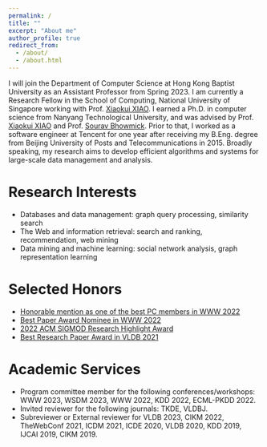 ```yaml
---
permalink: /
title: ""
excerpt: "About me"
author_profile: true
redirect_from: 
  - /about/
  - /about.html
---
```


I will join the Department of Computer Science at Hong Kong Baptist University as an Assistant Professor from Spring 2023. I am currently a Research Fellow in the School of Computing, National University of Singapore working with Prof. [Xiaokui XIAO](https://www.comp.nus.edu.sg/~xiaoxk/). I earned a Ph.D. in computer science from Nanyang Technological University, and was advised by Prof. [Xiaokui XIAO](https://www.comp.nus.edu.sg/~xiaoxk/) and Prof. 
[Sourav Bhowmick](https://personal.ntu.edu.sg/assourav/). Prior to that, I worked as a software engineer at Tencent for one year after receiving my B.Eng. degree from Beijing University of Posts and Telecommunications in 2015. Broadly speaking, my research aims to develop efficient algorithms and systems for large-scale data management and analysis.

<!-- > I have 2 Ph.D. openings starting from Fall 2023. Please send [me](mailto:renchi@hkbu.edu.hk) your CV and transcripts, if you are interested. -->

<!-- UPDATE: I am actively looking for a tenure-track faculty position. Please find my C.V. [here](https://renchi.ac.cn/files/CV.pdf). -->

<!-- News
======
- Apr 29, 2022: I received a honorable mention for the outstanding PC members in TheWebConf 2022
- Apr 29, 2022: My paper "Efficient and Effective Similarity Search over Bipartite Graphs" was nominated for the best paper award in TheWebConf 2022
- Jan 14, 2022: One paper "Efficient and Effective Similarity Search over Bipartite Graphs" has been accepted by TheWebConf 2022
- Dec 14, 2021: One paper "Scalable and Effective Bipartite Network Embedding" has been accepted by SIGMOD 2022
- Aug 09, 2021: Our paper titled "Scaling Attributed Network Embedding to Massive Graphs" was selected as the best research paper in VLDB 2021 -->

Research Interests
======
- Databases and data management: graph query processing, similarity search 
- The Web and information retrieval: search and ranking, recommendation, web mining
- Data mining and machine learning: social network analysis, graph representation learning

<!-- I welcome enquiries on potential collaborations on interesting topics. Note that, in the papers, every coauthor needs to make substantial contributions to qualify him/her for authorship and the order of authors in the byline reflects the magnitude of contribution. -->

Selected Honors
======
- [Honorable mention as one of the best PC members in WWW 2022](https://www2022.thewebconf.org/awards/)
- [Best Paper Award Nominee in WWW 2022](https://www2022.thewebconf.org/accepted-papers/)
- [2022 ACM SIGMOD Research Highlight Award](https://sigmodrecord.org/issues/sigmod-record-march-2022/)
- [Best Research Paper Award in VLDB 2021](https://vldb.org/2021/?conference-awards)
<!-- - [ACM SIGMOD 2019 Travel Award](https://sigmod2019.org/grants) -->
<!-- - [10th Prize of KDD Cup 2020 AutoGraph](https://www.4paradigm.com/competition/kddcup2020) -->

Academic Services
======
- Program committee member for the following conferences/workshops: WWW 2023, WSDM 2023, WWW 2022, KDD 2022, ECML-PKDD 2022.
- Invited reviewer for the following journals: TKDE, VLDBJ.
- Subreviewer or External reviewer for VLDB 2023, CIKM 2022, TheWebConf 2021, ICDM 2021, ICDE 2020, VLDB 2020, KDD 2019, IJCAI 2019, CIKM 2019.


<!-- Doctoral Thesis
======
[Efficient and Scalable Techniques for PageRank-based Graph Analytics](https://hdl.handle.net/10356/145185), Renchi Yang\\
Thesis Committee: [James Cheng](https://www.cse.cuhk.edu.hk/~jcheng), [George Fletcher](https://www.win.tue.nl/~gfletche) and [Ying Zhang](https://profiles.uts.edu.au/ying.zhang) -->
